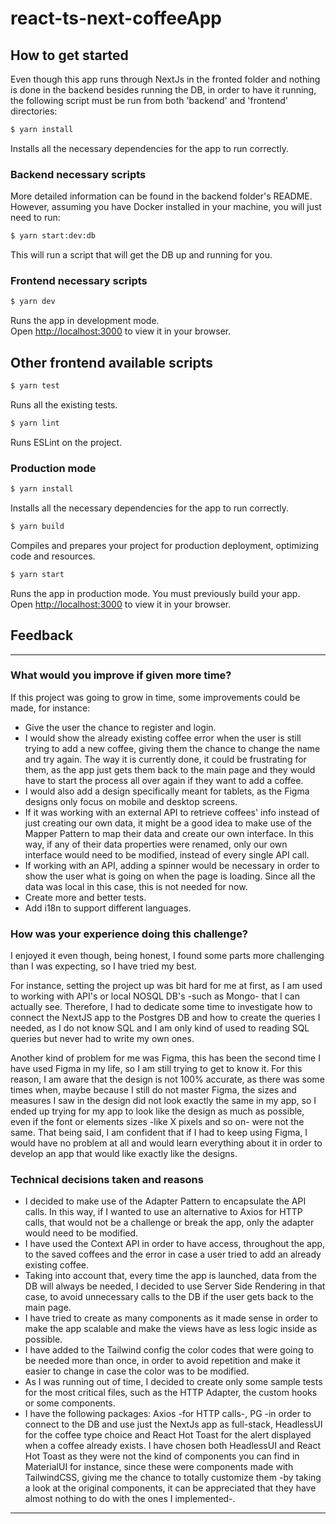 # react-ts-next-coffeeApp

## How to get started

Even though this app runs through NextJs in the fronted folder and nothing is done in the backend besides running the DB, in order to have it running, the following script must be run from both 'backend' and 'frontend' directories:

```bash
$ yarn install
```

Installs all the necessary dependencies for the app to run correctly.

### Backend necessary scripts

More detailed information can be found in the backend folder's README. However, assuming you have Docker installed in your machine, you will just need to run:

```bash
$ yarn start:dev:db
```

This will run a script that will get the DB up and running for you.

### Frontend necessary scripts

```bash
$ yarn dev
```

Runs the app in development mode.\
Open [http://localhost:3000](http://localhost:3000) to view it in your browser.

## Other frontend available scripts

```bash
$ yarn test
```

Runs all the existing tests.

```bash
$ yarn lint
```

Runs ESLint on the project.

### Production mode

```bash
$ yarn install
```

Installs all the necessary dependencies for the app to run correctly.

```bash
$ yarn build
```

Compiles and prepares your project for production deployment, optimizing code and resources.

```bash
$ yarn start
```

Runs the app in production mode. You must previously build your app.\
Open [http://localhost:3000](http://localhost:3000) to view it in your browser.

## Feedback

---

### What would you improve if given more time?

If this project was going to grow in time, some improvements could be made, for instance: 
- Give the user the chance to register and login.
- I would show the already existing coffee error when the user is still trying to add a new coffee, giving them the chance to change the name and try again. The way it is currently done, it could be frustrating for them, as the app just gets them back to the main page and they would have to start the process all over again if they want to add a coffee.
- I would also add a design specifically meant for tablets, as the Figma designs only focus on mobile and desktop screens.
- If it was working with an external API to retrieve coffees' info instead of just creating our own data, it might be a good idea to make use of the Mapper Pattern to map their data and create our own interface. In this way, if any of their data properties were renamed, only our own interface would need to be modified, instead of every single API call.
- If working with an API, adding a spinner would be necessary in order to show the user what is going on when the page is loading. Since all the data was local in this case, this is not needed for now.
- Create more and better tests.
- Add i18n to support different languages.

### How was your experience doing this challenge?

I enjoyed it even though, being honest, I found some parts more challenging than I was expecting, so I have tried my best. 

For instance, setting the project up was bit hard for me at first, as I am used to working with API's or local NOSQL DB's -such as Mongo- that I can actually see. Therefore, I had to dedicate some time to investigate how to connect the NextJS app to the Postgres DB and how to create the queries I needed, as I do not know SQL and I am only kind of used to reading SQL queries but never had to write my own ones.

Another kind of problem for me was Figma, this has been the second time I have used Figma in my life, so I am still trying to get to know it. For this reason, I am aware that the design is not 100% accurate, as there was some times when, maybe because I still do not master Figma, the sizes and measures I saw in the design did not look exactly the same in my app, so I ended up trying for my app to look like the design as much as possible, even if the font or elements sizes -like X pixels and so on- were not the same. That being said, I am confident that if I had to keep using Figma, I would have no problem at all and would learn everything about it in order to develop an app that would like exactly like the designs.

### Technical decisions taken and reasons

- I decided to make use of the Adapter Pattern to encapsulate the API calls. In this way, if I wanted to use an alternative to Axios for HTTP calls, that would not be a challenge or break the app, only the adapter would need to be modified. 
- I have used the Context API in order to have access, throughout the app, to the saved coffees and the error in case a user tried to add an already existing coffee.
- Taking into account that, every time the app is launched, data from the DB will always be needed, I decided to use Server Side Rendering in that case, to avoid unnecessary calls to the DB if the user gets back to the main page.
- I have tried to create as many components as it made sense in order to make the app scalable and make the views have as less logic inside as possible.
- I have added to the Tailwind config the color codes that were going to be needed more than once, in order to avoid repetition and make it easier to change in case the color was to be modified.
- As I was running out of time, I decided to create only some sample tests for the most critical files, such as the HTTP Adapter, the custom hooks or some components.
- I have the following packages: Axios -for HTTP calls-, PG -in order to connect to the DB and use just the NextJs app as full-stack, HeadlessUI for the coffee type choice and React Hot Toast for the alert displayed when a coffee already exists. I have chosen both HeadlessUI and React Hot Toast as they were not the kind of components you can find in MaterialUI for instance, since these were components made with TailwindCSS, giving me the chance to totally customize them -by taking a look at the original components, it can be appreciated that they have almost nothing to do with the ones I implemented-.

---

